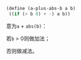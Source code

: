  ```lisp
(define (a-plus-abs-b a b)
  ((if (> b 0) + -) a b))
 ```

意为`a` + `abs(b)`：

若`b` > 0则做加法；

否则做减法。